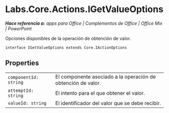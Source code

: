 
# <a name="labs.core.actions.igetvalueoptions"></a>Labs.Core.Actions.IGetValueOptions

 _**Hace referencia a:** apps para Office | Complementos de Office | Office Mix | PowerPoint_

Opciones disponibles de la operación de obtención de valor.

```
interface IGetValueOptions extends Core.IActionOptions
```


## <a name="properties"></a>Properties


|||
|:-----|:-----|
| `componentId: string`|El componente asociado a la operación de obtención de valor.|
| `attemptId: string`|El intento para el que obtener el valor.|
| `valueId: string`|El identificador del valor que se debe recibir.|
